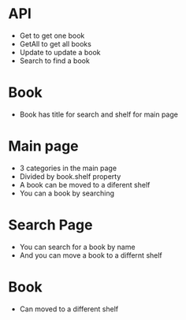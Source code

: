 # API
- Get to get one book
- GetAll to get all books
- Update to update a book
- Search to find a book

# Book
- Book has title for search and shelf for main page

# Main page
- 3 categories in the main page
- Divided by book.shelf property
- A book can be moved to a diferent shelf
- You can a book by searching

# Search Page
- You can search for a book by name
- And you can move a book to a differnt shelf

# Book
- Can moved to a different shelf
